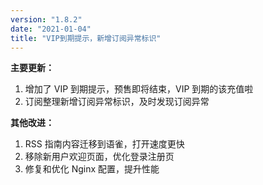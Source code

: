 ```yaml
---
version: "1.8.2"
date: "2021-01-04"
title: "VIP到期提示，新增订阅异常标识"
---
```


**主要更新：**

1. 增加了 VIP 到期提示，预售即将结束，VIP 到期的该充值啦
2. 订阅整理新增订阅异常标识，及时发现订阅异常

**其他改进：**

1. RSS 指南内容迁移到语雀，打开速度更快
2. 移除新用户欢迎页面，优化登录注册页
3. 修复和优化 Nginx 配置，提升性能
